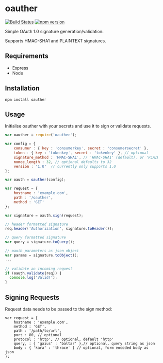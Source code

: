 oauther
=======
[![Build Status](https://travis-ci.org/pushtechnology/oauther.svg?branch=master)](https://travis-ci.org/pushtechnology/oauther)
[![npm version](https://badge.fury.io/js/oauther.svg)](http://badge.fury.io/js/oauther)

Simple OAuth 1.0 signature generation/validation.

Supports HMAC-SHA1 and PLAINTEXT signatures.

Requirements
------------
- Express
- Node

Installation
------------

```
npm install oauther
```

Usage
-----

Initialise oauther with your secrets and use it to sign or validate requests.

```javascript
var oauther = require('oauther');

var config = {
    consumer : { key : 'consumerkey', secret : 'consumersecret' },
    token : { key : 'tokenkey', secret : 'tokenkey' }, // optional
    signature_method : 'HMAC-SHA1', // 'HMAC-SHA1' (default), or 'PLAINTEXT'
    nonce_length : 32, // optional defaults to 32
    version : '1.0'  // currently only supports 1.0
};

var oauth = oauther(config);

var request = {
    hostname : 'example.com',
    path : '/oauther',
    method : 'GET'
};

var signature = oauth.sign(request);

// header formatted signature
req.header('Authorization', signature.toHeader());

// query formatted signature
var query = signature.toQuery();

// oauth parameters as json object
var params = signature.toObject();
...

// validate an incoming request
if (oauth.validate(req)) {
  console.log('Valid!');
}
```
Signing Requests
------

Request data needs to be passed to the sign method:
```
var request = {
    hostname : 'example.com',
    method : 'GET',
    path : '/path/to/url',
    port : 80, // optional
    protocol : 'http', // optional, default 'http'
    query, : { 'gaius' : 'baltar' },// optional, query string as json
    body : { 'kara' : 'thrace' } // optional, form encoded body as json
};
```
